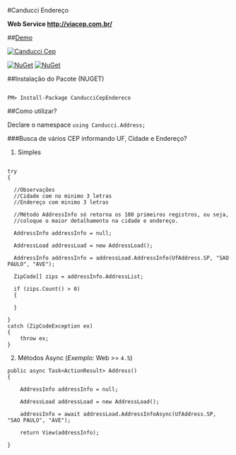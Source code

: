 #Canducci Endereço

__Web Service http://viacep.com.br/__

##[Demo](http://canduccipackages.apphb.com/#/)

[![Canducci Cep](http://i666.photobucket.com/albums/vv25/netdragoon/cep_zpsoqtae5hr.png)](https://www.nuget.org/packages/CanducciCepEndereco/)

[![NuGet](https://img.shields.io/nuget/dt/CanducciCepEndereco.svg?style=plastic&label=downloads)](https://www.nuget.org/packages/CanducciCepEndereco/)
[![NuGet](https://img.shields.io/nuget/v/CanducciCepEndereco.svg?style=plastic&label=version)](https://www.nuget.org/packages/CanducciCepEndereco/)

##Instalação do Pacote (NUGET)

```Csharp

PM> Install-Package CanducciCepEndereco

```

##Como utilizar?

Declare o namespace `using Canducci.Address;` 

###Busca de vários CEP informando UF, Cidade e Endereço?

1) Simples

```Csharp

try
{

  //Observações
  //Cidade com no minimo 3 letras
  //Endereço com minimo 3 letras

  //Método AddressInfo só retorna os 100 primeiros registros, ou seja,
  //coloque o maior detalhamento na cidade e endereço.

  AddressInfo addressInfo = null;

  AddressLoad addressLoad = new AddressLoad();         

  AddressInfo addressInfo = addressLoad.AddressInfo(UfAddress.SP, "SAO PAULO", "AVE");

  ZipCode[] zips = addressInfo.AddressList;

  if (zips.Count() > 0)
  {

  }

} 
catch (ZipCodeException ex)
{
    throw ex;
}

```

2) Métodos Async (_Exemplo:_ Web >= `4.5`)

```Csharp
public async Task<ActionResult> Address()
{

    AddressInfo addressInfo = null;

    AddressLoad addressLoad = new AddressLoad();
    
    addressInfo = await addressLoad.AddressInfoAsync(UfAddress.SP, "SAO PAULO", "AVE");

    return View(addressInfo);
    
}
```

